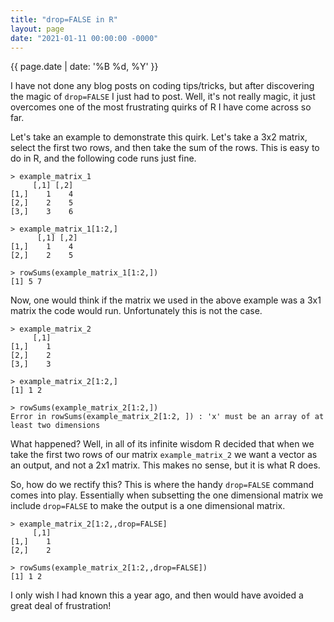 ```yaml
---
title: "drop=FALSE in R"
layout: page
date: "2021-01-11 00:00:00 -0000"
---
```


{{ page.date | date: '%B %d, %Y' }}

I have not done any blog posts on coding tips/tricks, but after discovering the magic of `drop=FALSE` I just had to post. Well, it's not really magic, it just overcomes one of the most frustrating quirks of R I have come across so far.

Let's take an example to demonstrate this quirk. Let's take a 3x2 matrix, select the first two rows, and then take the sum of the rows. This is easy to do in R, and the following code runs just fine.

    > example_matrix_1
         [,1] [,2]
    [1,]    1    4
    [2,]    2    5
    [3,]    3    6
    
    > example_matrix_1[1:2,]
          [,1] [,2]
    [1,]    1    4
    [2,]    2    5
    
    > rowSums(example_matrix_1[1:2,])
    [1] 5 7

Now, one would think if the matrix we used in the above example was a 3x1 matrix the code would run. Unfortunately this is not the case.

    > example_matrix_2
         [,1]
    [1,]    1
    [2,]    2
    [3,]    3
    
    > example_matrix_2[1:2,]
    [1] 1 2
    
    > rowSums(example_matrix_2[1:2,])
    Error in rowSums(example_matrix_2[1:2, ]) : 'x' must be an array of at least two dimensions

What happened? Well, in all of its infinite wisdom R decided that when we take the first two rows of our matrix `example_matrix_2` we want a vector as an output, and not a 2x1 matrix. This makes no sense, but it is what R does.

So, how do we rectify this? This is where the handy `drop=FALSE` command comes into play. Essentially when subsetting the one dimensional matrix we include `drop=FALSE` to make the output is a one dimensional matrix.

    > example_matrix_2[1:2,,drop=FALSE]
         [,1]
    [1,]    1
    [2,]    2
    
    > rowSums(example_matrix_2[1:2,,drop=FALSE])
    [1] 1 2


I only wish I had known this a year ago, and then would have avoided a great deal of frustration!